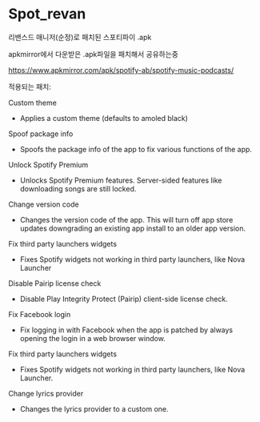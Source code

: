 # Spot_revan
리밴스드 매니저(순정)로 패치된 스포티파이 .apk

apkmirror에서 다운받은 .apk파일을 패치해서 공유하는중

https://www.apkmirror.com/apk/spotify-ab/spotify-music-podcasts/

적용되는 패치:

Custom theme
- Applies a custom theme (defaults to amoled black)

Spoof package info
- Spoofs the package info of the app to fix various functions of the app.

Unlock Spotify Premium
- Unlocks Spotify Premium features. Server-sided features like downloading songs are still locked.

Change version code
- Changes the version code of the app. This will turn off app store updates downgrading an existing app install to an older app version.

Fix third party launchers widgets
- Fixes Spotify widgets not working in third party launchers, like Nova Launcher

Disable Pairip license check
- Disable Play Integrity Protect (Pairip) client-side license check.

Fix Facebook login
- Fix logging in with Facebook when the app is patched by always opening the login in a web browser window.

Fix third party launchers widgets
- Fixes Spotify widgets not working in third party launchers, like Nova Launcher.

Change lyrics provider
- Changes the lyrics provider to a custom one.

